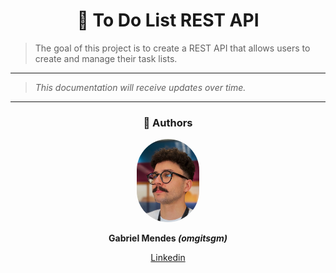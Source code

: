 <h1 align=center>📝 To Do List REST API</h1>

> The goal of this project is to create a REST API that allows users to create and manage their task lists.

---

> _This documentation will receive updates over time._

---

<h3 align=center>🥸 Authors</h3>

<div align=center>
    <a href="https://github.com/omgitsgm"><img src=readme-files/gm-profile.jpg width=100px style="border-radius:200px" title="Gabriel Mendes" alt="Foto de perfil de um homem branco de 23 anos, com óculos pretos e redondos, bigode e cabelo castanhos. O fundo é de uma parede colorida com as coresd o arco-íris."/></a>
    <p><b>Gabriel Mendes <i>(omgitsgm)</i></b></p>
    <p><a href="https://www.linkedin.com/in/luiz-gabriel-profirio-mendes/">Linkedin</a></p>
<div>

